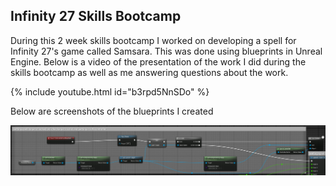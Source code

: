 ## Infinity 27 Skills Bootcamp

During this 2 week skills bootcamp I worked on developing a spell for Infinity 27's game called Samsara. This was done using blueprints in Unreal Engine.
Below is a video of the presentation of the work I did during the skills bootcamp as well as me answering questions about the work.

{% include youtube.html id="b3rpd5NnSDo" %}

Below are screenshots of the blueprints I created

![blueprint screenshot](images/i27_1.png)

